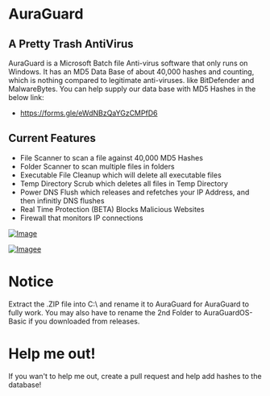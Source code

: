 # AuraGuard

## A Pretty Trash AntiVirus ##

AuraGuard is a Microsoft Batch file Anti-virus software
that only runs on Windows.  It has an MD5 Data Base of
about 40,000 hashes and counting, which is nothing
compared to legitimate anti-viruses. like BitDefender
and MalwareBytes.  You can  help supply our data base
with MD5 Hashes in the below link:
- https://forms.gle/eWdNBzQaYGzCMPfD6


## Current Features ##
- File Scanner to scan a file against 40,000 MD5 Hashes
- Folder Scanner to scan multiple files in folders
- Executable File Cleanup which will delete all executable files
- Temp Directory Scrub which deletes all files in Temp Directory
- Power DNS Flush which releases and refetches your IP Address, and then infinitly DNS flushes
- Real Time Protection (BETA) Blocks Malicious Websites
- Firewall that monitors IP connections

[![Image](https://img.shields.io/badge/Download-V1.0%20BETA-success?style=for-the-badge)](https://github.com/AuraProgramming/AuraGuardOS/archive/refs/tags/BETA3.zip)

[![Imagee](https://img.shields.io/badge/Support%20Me-success?style=for-the-badge)](https://www.patreon.com/auraprogramming)

# Notice
Extract the .ZIP file into C:\ and rename it to AuraGuard for AuraGuard to fully work.
You may also have to rename the 2nd Folder to AuraGuardOS-Basic if you downloaded from
releases.

# Help me out!
If you wan't to help me out, create a pull request and help add hashes to the database!
